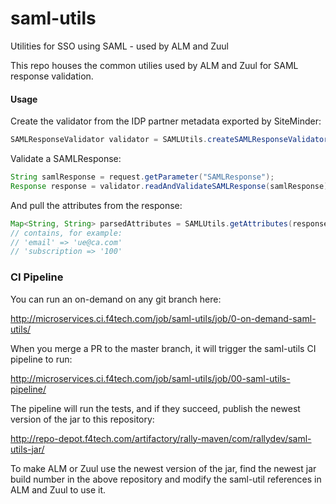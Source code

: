 # saml-utils
Utilities for SSO using SAML - used by ALM and Zuul

This repo houses the common utilies used by ALM and Zuul for SAML response validation.

#### Usage
Create the validator from the IDP partner metadata exported by SiteMinder:
```java
SAMLResponseValidator validator = SAMLUtils.createSAMLResponseValidator(new File("./idp_metadata.xml"));
```

Validate a SAMLResponse:
```java
String samlResponse = request.getParameter("SAMLResponse");
Response response = validator.readAndValidateSAMLResponse(samlResponse);
```

And pull the attributes from the response:
```java
Map<String, String> parsedAttributes = SAMLUtils.getAttributes(response);
// contains, for example:
// 'email' => 'ue@ca.com'
// 'subscription => '100'
```
### CI Pipeline

You can run an on-demand on any git branch here:

http://microservices.ci.f4tech.com/job/saml-utils/job/0-on-demand-saml-utils/


When you merge a PR to the master branch, it will trigger the saml-utils CI pipeline to run:

http://microservices.ci.f4tech.com/job/saml-utils/job/00-saml-utils-pipeline/

The pipeline will run the tests, and if they succeed, publish the newest version of the jar to this repository:

http://repo-depot.f4tech.com/artifactory/rally-maven/com/rallydev/saml-utils-jar/


To make ALM or Zuul use the newest version of the jar, find the newest jar build number in the above repository 
and modify the saml-util references in ALM and Zuul to use it.
